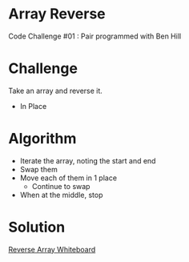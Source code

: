# Array Reverse 

Code Challenge #01 : Pair programmed with Ben Hill 

# Challenge

Take an array and reverse it.
- In Place

# Algorithm

- Iterate the array, noting the start and end
- Swap them
- Move each of them in 1 place
  - Continue to swap
- When at the middle, stop

# Solution

[Reverse Array Whiteboard](CodeChallenge1.png)


